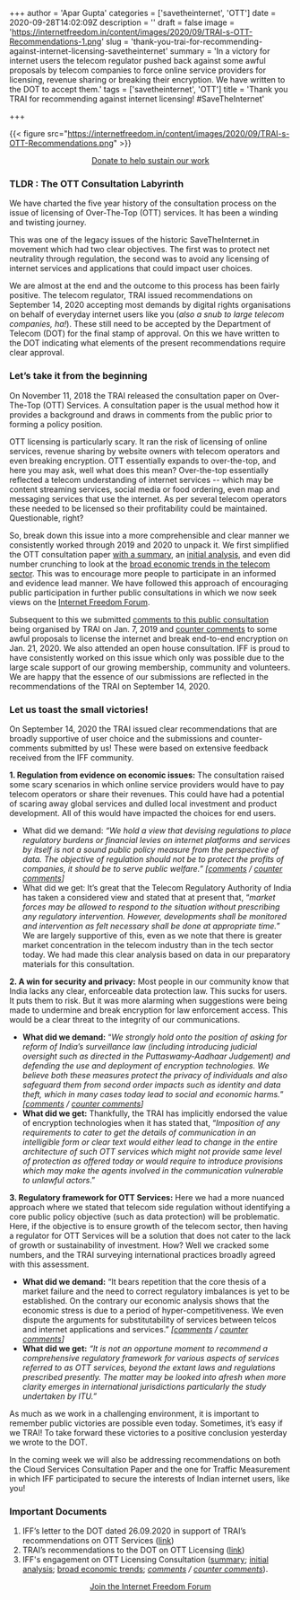 +++
author = 'Apar Gupta'
categories = ['savetheinternet', 'OTT']
date = 2020-09-28T14:02:09Z
description = ''
draft = false
image = 'https://internetfreedom.in/content/images/2020/09/TRAI-s-OTT-Recommendations-1.png'
slug = 'thank-you-trai-for-recommending-against-internet-licensing-savetheinternet'
summary = 'In a victory for internet users the telecom regulator pushed back against some awful proposals by telecom companies to force online service providers for licensing, revenue sharing or breaking their encryption. We have written to the DOT to accept them.'
tags = ['savetheinternet', 'OTT']
title = 'Thank you TRAI for recommending against internet licensing! #SaveTheInternet'

+++


{{< figure src="https://internetfreedom.in/content/images/2020/09/TRAI-s-OTT-Recommendations.png" >}}

<div style="text-align:center;">
    <a href="https://internetfreedom.in/donate/" class="button">Donate to help sustain our work</a>
</div>



### TLDR : The OTT Consultation Labyrinth

We have charted the five year history of the consultation process on the issue of licensing of Over-The-Top (OTT) services. It has been a winding and twisting journey.

This was one of the legacy issues of the historic SaveTheInternet.in movement which had two clear objectives. The first was to protect net neutrality through regulation, the second was to avoid any licensing of internet services and applications that could impact user choices.

We are almost at the end and the outcome to this process has been fairly positive. The telecom regulator, TRAI issued recommendations on September 14, 2020 accepting most demands by digital rights organisations on behalf of everyday internet users like you (_also a snub to large telecom companies, ha!_). These still need to be accepted by the Department of Telecom (DOT) for the final stamp of approval. On this we have written to the DOT indicating what elements of the present recommendations require clear approval.

### Let’s take it from the beginning

On November 11, 2018 the TRAI released the consultation paper on Over-The-Top (OTT) Services. A consultation paper is the usual method how it provides a background and draws in comments from the public prior to forming a policy position.

OTT licensing is particularly scary. It ran the risk of licensing of online services, revenue sharing by website owners with telecom operators and even breaking encryption. OTT essentially expands to over-the-top, and here you may ask, well what does this mean? Over-the-top essentially reflected a telecom understanding of internet services -- which may be content streaming services, social media or food ordering, even map and messaging services that use the internet. As per several telecom operators these needed to be licensed so their profitability could be maintained. Questionable, right?

So, break down this issue into a more comprehensible and clear manner we consistently worked through 2019 and 2020 to unpack it. We first simplified the OTT consultation paper [with a summary](https://internetfreedom.in/our-summary-of-the-ott-consultation-paper-savingtheinternet/), an [initial analysis](https://internetfreedom.in/understanding-trais-most-recent-over-the-top-consultation-paper-savetheinternet-netneutrality/), and even did number crunching to look at the [broad economic trends in the telecom sector](https://internetfreedom.in/ott-regulation-understanding-the-economic-basis-savetheinternet-netneutrality/). This was to encourage more people to participate in an informed and evidence lead manner. We have followed this approach of encouraging public participation in further public consultations in which we now seek views on the [Internet Freedom Forum](https://forum.internetfreedom.in/).

Subsequent to this we submitted [comments to this public consultation](https://internetfreedom.in/protect-users-do-not-license-the-internet-ottconsultation-savetheinternet/) being organised by TRAI on Jan. 7, 2019 and [counter comments](https://internetfreedom.in/we-send-counter-comments-to-the-terrible-stuff-that-telecos-say-in-trais-ott-consultation-savetheinternet/) to some awful proposals to license the internet and break end-to-end encryption on Jan. 21, 2020. We also attended an open house consultation. IFF is proud to have consistently worked on this issue which only was possible due to the large scale support of our growing membership, community and volunteers. We are happy that the essence of our submissions are reflected in the recommendations of the TRAI on September 14, 2020.

### Let us toast the small victories!

On September 14, 2020 the TRAI issued clear recommendations that are broadly supportive of user choice and the submissions and counter-comments submitted by us! These were based on extensive feedback received from the IFF community.

**1. Regulation from evidence on economic issues:** The consultation raised some scary scenarios in which online service providers would have to pay telecom operators or share their revenues. This could have had a potential of scaring away global services and dulled local investment and product development. All of this would have impacted the choices for end users.

* What did we demand: _“We hold a view that devising regulations to place regulatory burdens or financial levies on internet platforms and services by itself is not a sound public policy measure from the perspective of data. The objective of regulation should not be to protect the profits of companies, it should be to serve public welfare.” [_[_comments_](https://internetfreedom.in/protect-users-do-not-license-the-internet-ottconsultation-savetheinternet/) _/_ [_counter comments_](https://internetfreedom.in/we-send-counter-comments-to-the-terrible-stuff-that-telecos-say-in-trais-ott-consultation-savetheinternet/)_]_
* What did we get: It’s great that the Telecom Regulatory Authority of India has taken a considered view and stated that at present that, “_market forces may be allowed to respond to the situation without prescribing any regulatory intervention. However, developments shall be monitored and intervention as felt necessary shall be done at appropriate time._” We are largely supportive of this, even as we note that there is greater market concentration in the telecom industry than in the tech sector today. We had made this clear analysis based on data in our preparatory materials for this consultation.

**2. ****A win for security and privacy:****** Most people in our community know that India lacks any clear, enforceable data protection law. This sucks for users. It puts them to risk. But it was more alarming when suggestions were being made to undermine and break encryption for law enforcement access. This would be a clear threat to the integrity of our communications.

* **What did we demand:** “_We strongly hold onto the position of asking for reform of India’s surveillance law (including introducing judicial oversight such as directed in the Puttaswamy-Aadhaar Judgement) and defending the use and deployment of encryption technologies. We believe both these measures protect the privacy of individuals and also safeguard them from second order impacts such as identity and data theft, which in many cases today lead to social and economic harms._” _[_[_comments_](https://internetfreedom.in/protect-users-do-not-license-the-internet-ottconsultation-savetheinternet/) _/_ [_counter comments_](https://internetfreedom.in/we-send-counter-comments-to-the-terrible-stuff-that-telecos-say-in-trais-ott-consultation-savetheinternet/)_]_
* **What did we get:** Thankfully, the TRAI has implicitly endorsed the value of encryption technologies when it has stated that, “_Imposition of any requirements to cater to get the details of communication in an intelligible form or clear text would either lead to change in the entire architecture of such OTT services which might not provide same level of protection as offered today or would require to introduce provisions which may make the agents involved in the communication vulnerable to unlawful actors_.”

**3. ****Regulatory framework for OTT Services:****** Here we had a more nuanced approach where we stated that telecom side regulation without identifying a core public policy objective (such as data protection) will be problematic. Here, if the objective is to ensure growth of the telecom sector, then having a regulator for OTT Services will be a solution that does not cater to the lack of growth or sustainability of investment. How? Well we cracked some numbers, and the TRAI surveying international practices broadly agreed with this assessment.

* **What did we demand:** “It bears repetition that the core thesis of a market failure and the need to correct regulatory imbalances is yet to be established. On the contrary our economic analysis shows that the economic stress is due to a period of hyper-competitiveness. We even dispute the arguments for substitutability of services between telcos and internet applications and services.” _[_[_comments_](https://internetfreedom.in/protect-users-do-not-license-the-internet-ottconsultation-savetheinternet/) _/_ [_counter comments_](https://internetfreedom.in/we-send-counter-comments-to-the-terrible-stuff-that-telecos-say-in-trais-ott-consultation-savetheinternet/)_]_
* **What did we get:**  _“It is not an opportune moment to recommend a comprehensive regulatory framework for various aspects of services referred to as OTT services, beyond the extant laws and regulations prescribed presently. The matter may be looked into afresh when more clarity emerges in international jurisdictions particularly the study undertaken by ITU.”_

As much as we work in a challenging environment, it is important to remember public victories are possible even today. Sometimes, it’s easy if we TRAI! To take forward these victories to a positive conclusion yesterday we wrote to the DOT.

In the coming week we will also be addressing recommendations on both the Cloud Services Consultation Paper and the one for Traffic Measurement in which IFF participated to secure the interests of Indian internet users, like you!

### Important Documents

1. IFF’s letter to the DOT dated 26.09.2020 in support of TRAI’s recommendations on OTT Services ([link](https://drive.google.com/file/d/11gFITKz0fQwusTqL2JLisT66tNOgy0_o/view?usp=sharing))
2. TRAI’s recommendations to the DOT on OTT Licensing ([link](https://trai.gov.in/notifications/press-release/trai-releases-recommendations-regulatory-framework-over-top-ott))
3. IFF's engagement on OTT Licensing Consultation ([summary](https://internetfreedom.in/our-summary-of-the-ott-consultation-paper-savingtheinternet/); [initial analysis](https://internetfreedom.in/understanding-trais-most-recent-over-the-top-consultation-paper-savetheinternet-netneutrality/); [broad economic trends](https://internetfreedom.in/ott-regulation-understanding-the-economic-basis-savetheinternet-netneutrality/); [_comments_](https://internetfreedom.in/protect-users-do-not-license-the-internet-ottconsultation-savetheinternet/) _/_ [_counter comments_](https://internetfreedom.in/we-send-counter-comments-to-the-terrible-stuff-that-telecos-say-in-trais-ott-consultation-savetheinternet/)).

<div style="text-align:center;">
    <a href="https://forum.internetfreedom.in/" class="button">Join the Internet Freedom Forum</a>
</div>

